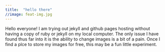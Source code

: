 ```yaml
---
title:  "hello there"
//image: feat-img.jpg
---
```


Hello everyone!  I am trying out jekyll and github pages hosting without having a copy of ruby or jekyll on my local computer.  The only issue I have found thus far into it is the ability to change images is a bit of a pain.  Once I find a plce to store my images for free, this may be a fun little experiment.  

